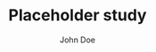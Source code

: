 ---
layout:      study
title:       "Placeholder study"
slug:        "placeholder"
published:   false
author:      "John Doe"
weight:      74
tags-scopes: [ world ]
tags-topics: [ emissions ]
---